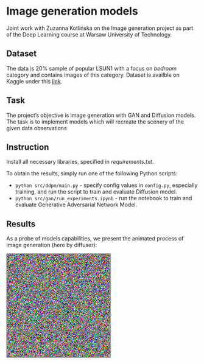 # Image generation models
Joint work with Zuzanna Kotlińska on the Image generation project as part of the Deep Learning course at Warsaw University of Technology.

## Dataset

The data  is 20% sample of popular LSUN1 with a focus on *bedroom* category and contains images of this category.
Dataset is availble on Kaggle under this [link](https://www.kaggle.com/datasets/eclaircat/cinic-eclair-test?resource=download).

## Task

The project’s objective is image generation with GAN and Diffusion models. The task is to
implement models which will recreate the scenery of the given data observations

## Instruction
Install all necessary libraries, specified in *requirements.txt*.

To obtain the results, simply run one of the following Python scripts:
* `python src/ddpm/main.py` - specify config values in `config.py`, especially training, and run the script to train and evaluate Diffusion model.
* `python src/gan/run_experiments.ipynb` - run the notebook to train and evaluate Generative Adversarial Network Model.

## Results

As a probe of models capabilities, we present the animated process of image generation (here by diffuser):


![GIF](src/ddpm/bedroom_diffusion_animation.gif)


